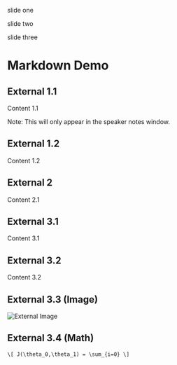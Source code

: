 slide one



slide two



slide three



# Markdown Demo



## External 1.1

Content 1.1

Note: This will only appear in the speaker notes window.



## External 1.2

Content 1.2



## External 2

Content 2.1



## External 3.1

Content 3.1



## External 3.2

Content 3.2



## External 3.3 (Image)

![External Image](https://s3.amazonaws.com/static.slid.es/logo/v2/slides-symbol-512x512.png)



## External 3.4 (Math)

`\[ J(\theta_0,\theta_1) = \sum_{i=0} \]`
